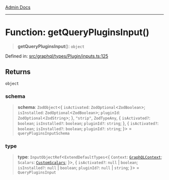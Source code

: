 [Admin Docs](/)

***

# Function: getQueryPluginsInput()

> **getQueryPluginsInput**(): `object`

Defined in: [src/graphql/types/Plugin/inputs.ts:125](https://github.com/Sourya07/talawa-api/blob/aac5f782223414da32542752c1be099f0b872196/src/graphql/types/Plugin/inputs.ts#L125)

## Returns

`object`

### schema

> **schema**: `ZodObject`\<\{ `isActivated`: `ZodOptional`\<`ZodBoolean`\>; `isInstalled`: `ZodOptional`\<`ZodBoolean`\>; `pluginId`: `ZodOptional`\<`ZodString`\>; \}, `"strip"`, `ZodTypeAny`, \{ `isActivated?`: `boolean`; `isInstalled?`: `boolean`; `pluginId?`: `string`; \}, \{ `isActivated?`: `boolean`; `isInstalled?`: `boolean`; `pluginId?`: `string`; \}\> = `queryPluginsInputSchema`

### type

> **type**: `InputObjectRef`\<`ExtendDefaultTypes`\<\{ `Context`: [`GraphQLContext`](../../../../context/type-aliases/GraphQLContext.md); `Scalars`: [`CustomScalars`](../../../../scalars/type-aliases/CustomScalars.md); \}\>, \{ `isActivated?`: `null` \| `boolean`; `isInstalled?`: `null` \| `boolean`; `pluginId?`: `null` \| `string`; \}\> = `QueryPluginsInput`
